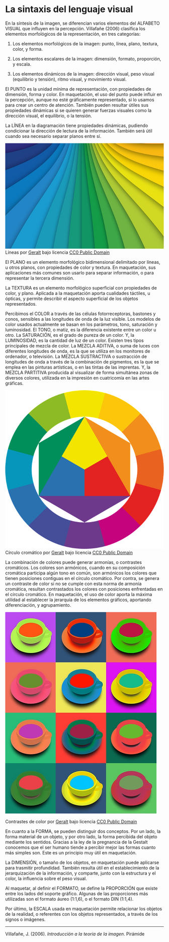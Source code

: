 
# La sintaxis del lenguaje visual

En la síntesis de la imagen, se diferencian varios elementos del ALFABETO VISUAL que influyen en la percepción. Villafañe (2006) clasifica los elementos morfológicos de la representación, en tres categorías:

1. Los elementos morfológicos de la imagen: punto, línea, plano, textura, color, y forma.

2. Los elementos escalares de la imagen: dimensión, formato, proporción, y escala.

3. Los elementos dinámicos de la imagen: dirección visual, peso visual (equilibrio y tensión), ritmo visual, y movimiento visual.



El PUNTO es la unidad mínima de representación, con propiedades de dimensión, forma y color. En maquetación, el uso del punto puede influir en la percepción, aunque no esté gráficamente representado, si lo usamos para crear un centro de atención. También pueden resultar útiles sus propiedades dinámicas si se quieren generar fuerzas visuales como la dirección visual, el equilibrio, o la tensión.

La LÍNEA en la diagramación tiene propiedades dinámicas, pudiendo condicionar la dirección de lectura de la información. También será útil cuando sea necesario separar planos entre sí.



![](img/linea.jpg)
Líneas por [Geralt](https://pixabay.com/photo-1500063/) bajo licencia [CC0 Public Domain](https://creativecommons.org/publicdomain/zero/1.0/)



El PLANO es un elemento morfológico bidimensional delimitado por líneas, u otros planos, con propiedades de color y textura. En maquetación, sus aplicaciones más comunes son usarlo para separar información, o para representar la tercera dimensión.

La TEXTURA es un elemento morfológico superficial con propiedades de color, y plano. Aplicada a la maquetación aporta cualidades táctiles, u ópticas, y permite describir el aspecto superficial de los objetos representados. 



Percibimos el COLOR a través de las células fotorreceptoras, bastones y conos, sensibles a las longitudes de onda de la luz visible. Los modelos de color usados actualmente se basan en los parámetros, tono, saturación y luminosidad. El TONO, o matiz, es la diferencia existente entre un color u otro. La SATURACIÓN, es el grado de pureza de un color. Y, la LUMINOSIDAD, es la cantidad de luz de un color. Existen tres tipos principales de mezcla de color. La MEZCLA ADITIVA, o suma de luces con diferentes longitudes de onda, es la que se utiliza en los monitores de ordenador, o televisión. La MEZCLA SUSTRACTIVA o sustracción de longitudes de onda a través de la combinación de pigmentos, es la que se emplea en las pinturas artísticas, o en las tintas de las imprentas. Y, la MEZCLA PARTITIVA producida al visualizar de forma simultánea zonas de diversos colores, utilizada en la impresión en cuatricomía en las artes gráficas.



![](img/circulocromaticocompleto.png)
Círculo cromático por [Geralt](https://pixabay.com/photo-455365/) bajo licencia [CC0 Public Domain](https://creativecommons.org/publicdomain/zero/1.0/)



La combinación de colores puede generar armonías, o contrastes cromáticos. Los colores son armónicos, cuando en su composición cromática participa algún tono en común, son armónicos los colores que tienen posiciones contiguas en el círculo cromático. Por contra, se genera un contraste de color si no se cumple con esta norma de armonía cromática, resultan contrastados los colores con posiciones enfrentadas en el círculo cromático. En maquetación, el uso de color aporta la máxima utilidad al establecer la jerarquía de los elementos gráficos, aportando diferenciación, y agrupamiento.

![](img/contrastesdecolor.jpg)




Contrastes de color por [Geralt](https://pixabay.com/photo-624724/) bajo licencia [CC0 Public Domain](https://creativecommons.org/publicdomain/zero/1.0/)



En cuanto a la FORMA, se pueden distinguir dos conceptos. Por un lado, la forma material de un objeto, y por otro lado, la forma percibida del objeto mediante los sentidos. Gracias a la ley de la pregnancia de la Gestalt conocemos que el ser humano tiende a percibir mejor las formas cuanto más simples son. Este es un principio muy útil en maquetación.

La DIMENSIÓN, o tamaño de los objetos, en maquetación puede aplicarse para trasmitir profundidad. También resulta útil en el establecimiento de la jerarquización de la información, y comparte, junto con la estructura y el color, la influencia sobre el peso visual.

Al maquetar, al definir el FORMATO, se define la PROPORCIÓN que existe entre los lados del soporte gráfico. Algunas de las proporciones más utilizadas son el formato áureo (1:1,6), o el formato DIN (1:1,4).

Por último, la ESCALA usada en maquetación permite relacionar los objetos de la realidad, o referentes con los objetos representados, a través de los signos o imágenes.

____________________

Villafañe, J. (2006). *Introducción a la teoría de la imagen*. Pirámide

